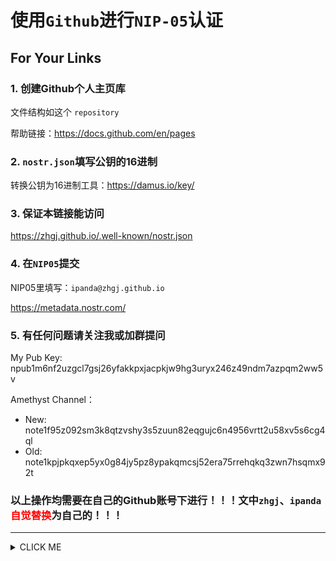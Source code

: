 # 使用`Github`进行`NIP-05`认证

## For Your Links

### 1. 创建Github个人主页库

文件结构如这个 `repository`

帮助链接：https://docs.github.com/en/pages

### 2. `nostr.json`填写公钥的16进制

转换公钥为16进制工具：https://damus.io/key/

### 3. 保证本链接能访问

https://zhgj.github.io/.well-known/nostr.json

### 4. 在`NIP05`提交

NIP05里填写：`ipanda@zhgj.github.io`

https://metadata.nostr.com/

### 5. 有任何问题请关注我或加群提问

My Pub Key:
npub1m6nf2uzgcl7gsj26yfakkpxjacpkjw9hg3uryx246z49ndm7azpqm2ww5v

Amethyst Channel：
* New:  
note1f95z092sm3k8qtzvshy3s5zuun82eqgujc6n4956vrtt2u58xv5s6cg4ql
* Old:  
note1kpjpkqxep5yx0g84jy5pz8ypakqmcsj52era75rrehqkq3zwn7hsqmx92t

### 以上操作均需要在自己的Github账号下进行！！！文中`zhgj`、`ipanda`<font color='red'>自觉替换</font>为自己的！！！
---
<details><summary>CLICK ME</summary>

### 以下信息和上面不相关，请忽略！！！

#### Global relays
* https://nostr.watch/relays/find/

#### Useful Links：
* https://open.iciba.com/dsapi/
* https://onlineconvertfree.com/zh/convert-format/mp3-to-mp4/
* https://web3.storage/

#### Image Hosting Service：
* https://im.ge/
* https://img.vinua.cn/
* https://im.gurl.eu.org/
* https://imgbb.com/
* https://www.hualigs.cn/

#### ChatGPT
* http://chatai.yxboot.com/

#### Bot APi
* https://api.qingyunke.com/api.php?key=free&appid=0&msg=joke

#### Other Links
* https://api.oick.cn/random/api.php?type=pc
* https://api.oick.cn/random/api.php?type=pe
* https://doc.unift.xyz/

#### Backup
* https://bafybeigrlkcfukopyfowubrbn7zahracf6kutbm26loaum6asfatetxcui.ipfs.w3s.link/avatar.jpg
* https://bafybeif3u2v3cswrzjbhqijzpcz7lannjhz52ahhncvk3lafr44qxvkjdy.ipfs.w3s.link/banner.gif
</details>
